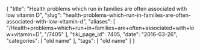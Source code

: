 {
    "title": "Health problems which run in families are often associated with low vitamin D",
    "slug": "health-problems-which-run-in-families-are-often-associated-with-low-vitamin-d",
    "aliases": [
        "/Health+problems+which+run+in+families+are+often+associated+with+low+vitamin+D",
        "/7405"
    ],
    "tiki_page_id": 7405,
    "date": "2016-03-26",
    "categories": [
        "old name"
    ],
    "tags": [
        "old name"
    ]
}
